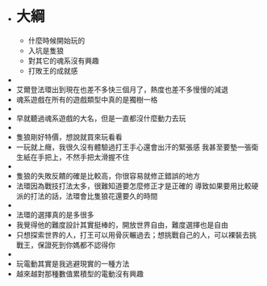 - # 大綱
	- 什麼時候開始玩的
	- 入坑是隻狼
	- 對其它的魂系沒有興趣
	- 打敗王的成就感
-
- 艾爾登法環出到現在也差不多快三個月了，熱度也差不多慢慢的減退
- 魂系遊戲在所有的遊戲類型中真的是獨樹一格
-
- 早就聽過魂系遊戲的大名，但是一直都沒什麼動力去玩
-
- 隻狼剛好特價，想說就買來玩看看
- 一玩就上癮，我很久沒有體驗過打王手心還會出汗的緊張感
  我甚至要墊一張衛生紙在手把上，不然手把太滑握不住
-
- 隻狼的失敗反饋的確是比較高，你很容易就修正錯誤的地方
- 法環因為戰技打法太多，很難知道要怎麼修正才是正確的
  導致如果要用比較硬派的打法的話，法環會比隻狼花還要久的時間
-
- 法環的選擇真的是多很多
- 我覺得他的難度設計其實挺棒的，開放世界自由，難度選擇也是自由
- 只想探索世界的人，打王可以用骨灰輾過去；想挑戰自己的人，可以裸裝去挑戰王，保證死到你媽都不認得你
-
- 玩電動其實是我逃避現實的一種方法
- 越來越對那種數值累積型的電動沒有興趣